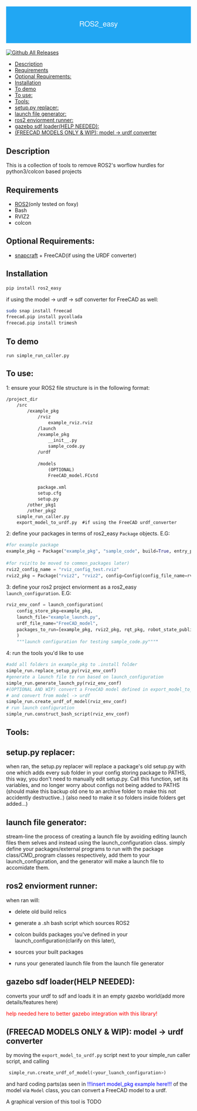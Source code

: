 
![](ROS2_easy.png) 


[![Github All Releases](https://img.shields.io/github/downloads/rydb/ROS2_easy/total.svg)]()

- [Description](#description)
- [Requirements](#requirements)
- [Optional Requirements:](#optional-requirements)
- [Installation](#installation)
- [To demo](#to-demo)
- [To use:](#to-use)
- [Tools:](#tools)
- [setup.py replacer:](#setuppy-replacer)
- [launch file generator:](#launch-file-generator)
- [ros2 enviorment runner:](#ros2-enviorment-runner)
- [gazebo sdf loader(HELP NEEDED):](#gazebo-sdf-loaderhelp-needed)
- [(FREECAD MODELS ONLY \& WIP): model -\> urdf converter](#freecad-models-only--wip-model---urdf-converter)


## Description

This is a collection of tools to remove ROS2's worflow hurdles for python3/colcon based projects

## Requirements

- [ROS2](https://docs.ros.org/en/foxy/Installation.html)(only tested on foxy)
- Bash
- RVIZ2
- colcon

## Optional Requirements:

- [snapcraft](https://snapcraft.io/snapcraft) + FreeCAD(if using the URDF converter)
## Installation

```bash
pip install ros2_easy
```
if using the model -> urdf -> sdf converter for FreeCAD as well:
```bash
sudo snap install freecad
freecad.pip install pycollada
freecad.pip install trimesh
```

## To demo

```
run simple_run_caller.py
```

## To use:

1: ensure your ROS2 file structure is in the following format:

```
/project_dir
	/src
		/example_pkg
			/rviz
				example_rviz.rviz
			/launch
			/example_pkg
				__init__.py
				sample_code.py
			/urdf

			/models
				(OPTIONAL)
				FreeCAD_model.FCstd
				
			package.xml
			setup.cfg
			setup.py
		/other_pkg1
		/other_pkg2
	simple_run_caller.py
	export_model_to_urdf.py  #if using the FreeCAD urdf_converter
```
2: define your packages in terms of ros2_easy ```Package``` objects. E.G:

```python
#for example package
example_pkg = Package("example_pkg", "sample_code", build=True, entry_point="main")

#for rviz(to be moved to common_packages later)
rviz2_config_name = "rviz_config_test.rviz"
rviz2_pkg = Package("rviz2", "rviz2", config=Config(config_file_name=rviz2_config_name), optional_launch_file_node_args= {"arguments": "['-d', share_directory + '/rviz/%s']" % rviz2_config_name})
```

3: define your ros2 project enviorment as a ros2_easy ```launch_configuration```. E.G:

```python
rviz_env_conf = launch_configuration(
    config_store_pkg=example_pkg,
    launch_file="example_launch.py",
    urdf_file_name="FreeCAD_model",
    packages_to_run=[example_pkg, rviz2_pkg, rqt_pkg, robot_state_publisher_pkg],
    )
	"""launch configuration for testing sample_code.py""""
```

4: run the tools you'd like to use

```python
#add all folders in example_pkg to .install folder
simple_run.replace_setup_py(rviz_env_conf)
#generate a launch file to run based on launch_configuration
simple_run.generate_launch_py(rviz_env_conf)
#(OPTIONAL AND WIP) convert a FreeCAD model defined in export_model_to_urdf.py
# and convert from model -> urdf
simple_run.create_urdf_of_model(rviz_env_conf)
# run launch configuration
simple_run.construct_bash_script(rviz_env_conf)


```

## Tools:

## setup.py replacer:
		
when ran, the setup.py replacer will replace a package's old setup.py with one which adds every sub folder in your config storing package to PATHS, this way, you don't need to manually edit setup.py. Call this function, set its variables, and no longer worry about configs not being added to PATHS (should make this backup old one to an archive folder to make this not accidently destructive..) (also need to make it so folders inside folders get added...)

## launch file generator:

stream-line the process of creating a launch file by avoiding editing launch files them selves and instead using the launch_configuration class. simply define your packages/external programs to run with the package class/CMD_program classes respectively, add them to your launch_configuration, and the generator will make a launch file to accomidate them.
		
## ros2 enviorment runner:
		
when ran will: 

- delete old build relics

- generate a .sh bash script which sources ROS2

- colcon builds packages you've defined in your launch_configuration(clarify on this later),

- sources your built packages

- runs your generated launch file from the launch file generator

## gazebo sdf loader(HELP NEEDED):

converts your urdf to sdf and loads it in an empty gazebo world(add more details/features here)

<span style="color:red"> help needed here to better gazebo integration with this library!  </span>

## (FREECAD MODELS ONLY & WIP): model -> urdf converter

by moving the `export_model_to_urdf.py` script next to your simple_run caller script, and calling 
```python
 simple_run.create_urdf_of_model(<your_luanch_configuration>) 
```
and hard coding parts(as seen in <span style="color:blue"> !!!insert model_pkg example here!!! </span>of the model via ```Model``` class, you can convert a FreeCAD model to a urdf.

A graphical version of this tool is TODO

